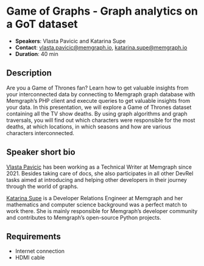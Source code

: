 # Game of Graphs - Graph analytics on a GoT dataset

- __Speakers__: Vlasta Pavicic and Katarina Supe
- __Contact__: vlasta.pavicic@memgraph.io, katarina.supe@memgraph.io 
- __Duration__: 40 min

## Description

Are you a Game of Thrones fan?
Learn how to get valuable insights from your interconnected data by connecting to Memgraph graph database with Memgraph’s PHP client and execute queries to get valuable insights from your data.
In this presentation, we will explore a Game of Thrones dataset containing all the TV show deaths. By using graph algorithms and graph traversals, you will find out which characters were responsible for the most deaths, at which locations, in which seasons and how are various characters interconnected.

## Speaker short bio

[Vlasta Pavicic](https://www.linkedin.com/in/vlastapavicic/) has been working as a Technical Writer at Memgraph since 2021. Besides taking care of docs, she also participates in all other DevRel tasks aimed at introducing and helping other developers in their journey through the world of graphs.

[Katarina Supe](https://www.linkedin.com/in/katarina-supe/) is a Developer Relations Engineer at Memgraph and her mathematics and computer science background was a perfect match to work there. She is mainly responsible for Memgraph’s developer community and contributes to Memgraph’s open-source Python projects.

## Requirements
- Internet connection
- HDMI cable
